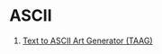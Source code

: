 # ASCII

1. [Text to ASCII Art Generator (TAAG)](http://patorjk.com/software/taag/#p=display&h=0&v=0&f=Big&t=D-Link%20%20Nuclias%202.0.3)